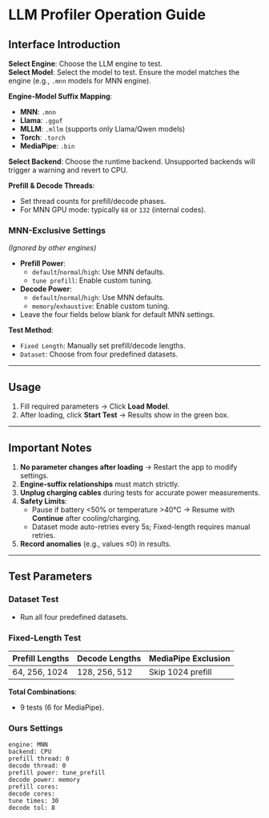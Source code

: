 # LLM Profiler Operation Guide

## Interface Introduction

**Select Engine**: Choose the LLM engine to test.  
**Select Model**: Select the model to test. Ensure the model matches the engine (e.g., `.mnn` models for MNN engine).

**Engine-Model Suffix Mapping**:
- **MNN**: `.mnn`
- **Llama**: `.gguf`
- **MLLM**: `.mllm` (supports only Llama/Qwen models)
- **Torch**: `.torch`
- **MediaPipe**: `.bin`

**Select Backend**: Choose the runtime backend. Unsupported backends will trigger a warning and revert to CPU.

**Prefill & Decode Threads**:
- Set thread counts for prefill/decode phases.
- For MNN GPU mode: typically `68` or `132` (internal codes).

### MNN-Exclusive Settings
*(Ignored by other engines)*
- **Prefill Power**:
    - `default`/`normal`/`high`: Use MNN defaults.
    - `tune prefill`: Enable custom tuning.
- **Decode Power**:
    - `default`/`normal`/`high`: Use MNN defaults.
    - `memory`/`exhaustive`: Enable custom tuning.
- Leave the four fields below blank for default MNN settings.

**Test Method**:
- `Fixed Length`: Manually set prefill/decode lengths.
- `Dataset`: Choose from four predefined datasets.

---

## Usage
1. Fill required parameters → Click **Load Model**.
2. After loading, click **Start Test** → Results show in the green box.

---

## Important Notes
1. **No parameter changes after loading** → Restart the app to modify settings.
2. **Engine-suffix relationships** must match strictly.
3. **Unplug charging cables** during tests for accurate power measurements.
4. **Safety Limits**:
    - Pause if battery <50% or temperature >40°C → Resume with **Continue** after cooling/charging.
    - Dataset mode auto-retries every 5s; Fixed-length requires manual retries.
5. **Record anomalies** (e.g., values ≤0) in results.

---

## Test Parameters
### Dataset Test
- Run all four predefined datasets.

### Fixed-Length Test
| Prefill Lengths | Decode Lengths | MediaPipe Exclusion |  
|-----------------|----------------|---------------------|  
| 64, 256, 1024   | 128, 256, 512  | Skip 1024 prefill   |  

**Total Combinations**:
- 9 tests (6 for MediaPipe).

### Ours Settings
```plaintext
engine: MNN
backend: CPU
prefill thread: 0
decode thread: 0
prefill power: tune_prefill 
decode power: memory 
prefill cores:
decode cores: 
tune times: 30 
decode tol: 8 
```